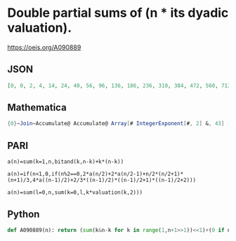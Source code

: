 # Double partial sums of \(n \* its dyadic valuation\)\.
https://oeis.org/A090889
## JSON
```JSON
[0, 0, 2, 4, 14, 24, 40, 56, 96, 136, 186, 236, 310, 384, 472, 560, 712, 864, 1034, 1204, 1414, 1624, 1856, 2088, 2392, 2696, 3026, 3356, 3742, 4128, 4544, 4960, 5536, 6112, 6722, 7332, 8014, 8696, 9416, 10136, 10976, 11816, 12698, 13580]
```
## Mathematica
```Mathematica
{0}~Join~Accumulate@ Accumulate@ Array[# IntegerExponent[#, 2] &, 43] (* _Michael De Vlieger_, Oct 30 2022 *)
```
## PARI
```PARI
a(n)=sum(k=1,n,bitand(k,n-k)+k*(n-k))
```
```PARI
a(n)=if(n<1,0,if(n%2==0,2*a(n/2)+2*a(n/2-1)+n/2*(n/2+1)*(n+1)/3,4*a((n-1)/2)+2/3*((n-1)/2)*((n-1)/2+1)*((n-1)/2+2)))
```
```PARI
a(n)=sum(l=0,n,sum(k=0,l,k*valuation(k,2)))
```
## Python
```Python
def A090889(n): return (sum(k&n-k for k in range(1,n+1>>1))<<1)+(0 if n&1 else n>>1)+n*(n-1)*(n+1)//6 # _Chai Wah Wu_, May 08 2023
```
